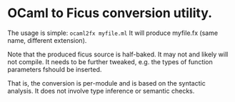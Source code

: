 # OCaml to Ficus conversion utility.

The usage is simple: `ocaml2fx myfile.ml`
It will produce myfile.fx
(same name, different extension).

Note that the produced ficus source is half-baked.
It may not and likely will not compile. It needs to be
further tweaked, e.g. the types of function parameters
fshould be inserted.

That is, the conversion is per-module and is based on
the syntactic analysis. It does not involve type
inference or semantic checks.
